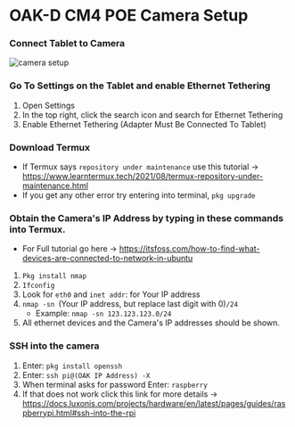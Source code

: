# OAK-D CM4 POE Camera Setup

### Connect Tablet to Camera 
![camera setup](https://docs.google.com/drawings/d/e/2PACX-1vRyIKDyIW1dKc1ZNlByO9vhbYpe7WN5FKFMsWFR1a4VKudgFgmFSWMJjS2dsklb3mQRJP6mQPw0Um4X/pub?w=480&h=360)
### Go To Settings on the Tablet and enable Ethernet Tethering
1. Open Settings
2. In the top right, click the search icon and search for Ethernet Tethering
3. Enable Ethernet Tethering (Adapter Must Be Connected To Tablet)
### Download Termux
- If Termux says `repository under maintenance` use this tutorial -> https://www.learntermux.tech/2021/08/termux-repository-under-maintenance.html
- If you get any other error try entering into terminal, `pkg upgrade`
### Obtain the Camera's IP Address by typing in these commands into Termux. 
- For Full tutorial go here -> https://itsfoss.com/how-to-find-what-devices-are-connected-to-network-in-ubuntu
1. `Pkg install nmap`
2. `Ifconfig`
3. Look for `eth0` and `inet addr`: for Your IP address
4. `nmap -sn `(Your IP address, but replace last digit with 0)`/24`
   * Example: `nmap -sn 123.123.123.0/24`
5. All ethernet devices and the Camera's IP addresses should be shown.

### SSH into the camera
1. Enter: `pkg install openssh`
2. Enter: `ssh pi@(OAK IP Address) -X`
3. When terminal asks for password Enter: `raspberry`
4. If that does not work click this link for more details -> https://docs.luxonis.com/projects/hardware/en/latest/pages/guides/raspberrypi.html#ssh-into-the-rpi
